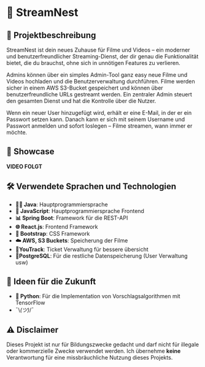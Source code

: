 # 🎥 StreamNest

## 🔧 Projektbeschreibung
StreamNest ist dein neues Zuhause für Filme und Videos – ein moderner und benutzerfreundlicher Streaming-Dienst, der dir genau die Funktionalität bietet, die du brauchst, ohne sich in unnötigen Features zu verlieren.

Admins können über ein simples Admin-Tool ganz easy neue Filme und Videos hochladen und die Benutzerverwaltung durchführen. Filme werden sicher in einem AWS S3-Bucket gespeichert und können über benutzerfreundliche URLs gestreamt werden. Ein zentraler Admin steuert den gesamten Dienst und hat die Kontrolle über die Nutzer.

Wenn ein neuer User hinzugefügt wird, erhält er eine E-Mail, in der er ein Passwort setzen kann. Danach kann er sich mit seinem Username und Passwort anmelden und sofort loslegen – Filme streamen, wann immer er möchte.


## 🎥 Showcase
**VIDEO FOLGT**

## 🛠️ Verwendete Sprachen und Technologien
- **👨‍💻 Java**: Hauptprogrammiersprache
- **🎨 JavaScript**: Hauptprogrammiersprache Frontend
- **📊 Spring Boot**: Framework für die REST-API
- **🌐 React.js**: Frontend Framework
- **🌈 Bootstrap**: CSS Framework
- **☁️ AWS, S3 Buckets**: Speicherung der Filme
- **🎫YouTrack**: Ticket Verwaltung für bessere übersicht
- **🐘PostgreSQL**: Für die restliche Datenspeicherung (User Verwaltung usw)


## 🔮 Ideen für die Zukunft
- **🐍 Python**: Für die Implementation von Vorschlagsalgorithmen mit TensorFlow
- ¯\\_(ツ)_/¯

## ⚠ Disclaimer
Dieses Projekt ist nur für Bildungszwecke gedacht und darf nicht für illegale oder kommerzielle Zwecke verwendet werden.
Ich übernehme **keine** Verantwortung für eine missbräuchliche Nutzung dieses Projekts.
